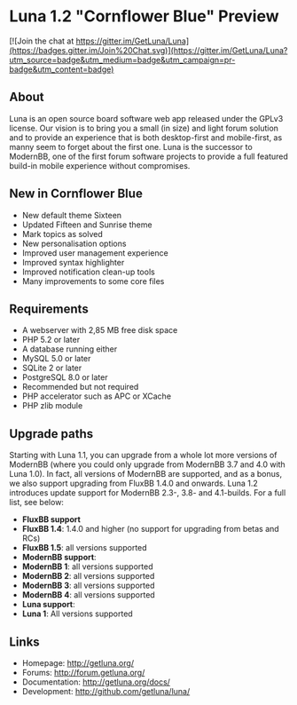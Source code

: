 # Luna 1.2 "Cornflower Blue" Preview

[![Join the chat at https://gitter.im/GetLuna/Luna](https://badges.gitter.im/Join%20Chat.svg)](https://gitter.im/GetLuna/Luna?utm_source=badge&utm_medium=badge&utm_campaign=pr-badge&utm_content=badge)

## About
Luna is an open source board software web app released under the GPLv3 license. Our vision is to bring you a small (in size) and light forum solution and to provide an experience that is both desktop-first and mobile-first, as manny seem to forget about the first one. Luna is the successor to ModernBB, one of the first forum software projects to provide a full featured build-in mobile experience without compromises.

## New in Cornflower Blue
- New default theme Sixteen
- Updated Fifteen and Sunrise theme
- Mark topics as solved
- New personalisation options
- Improved user management experience
- Improved syntax highlighter
- Improved notification clean-up tools
- Many improvements to some core files

## Requirements
- A webserver with 2,85 MB free disk space
- PHP 5.2 or later
- A database running either
 - MySQL 5.0 or later 
 - SQLite 2 or later
 - PostgreSQL 8.0 or later
- Recommended but not required
 - PHP accelerator such as APC or XCache
 - PHP zlib module

## Upgrade paths
Starting with Luna 1.1, you can upgrade from a whole lot more versions of ModernBB (where you could only upgrade from ModernBB 3.7 and 4.0 with Luna 1.0). In fact, all versions of ModernBB are supported, and as a bonus, we also support upgrading from FluxBB 1.4.0 and onwards. Luna 1.2 introduces update support for ModernBB 2.3-, 3.8- and 4.1-builds. For a full list, see below:

- **FluxBB support**
 - **FluxBB 1.4**: 1.4.0 and higher (no support for upgrading from betas and RCs)
 - **FluxBB 1.5**: all versions supported
- **ModernBB support**:
 - **ModernBB 1**: all versions supported
 - **ModernBB 2**: all versions supported
 - **ModernBB 3**: all versions supported
 - **ModernBB 4**: all versions supported
- **Luna support**:
 - **Luna 1**: All versions supported

## Links
 - Homepage: http://getluna.org/
 - Forums: http://forum.getluna.org/
 - Documentation: http://getluna.org/docs/
 - Development: http://github.com/getluna/luna/